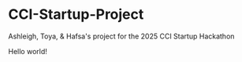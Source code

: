 # CCI-Startup-Project
Ashleigh, Toya, &amp; Hafsa's project for the 2025 CCI Startup Hackathon

Hello world!
